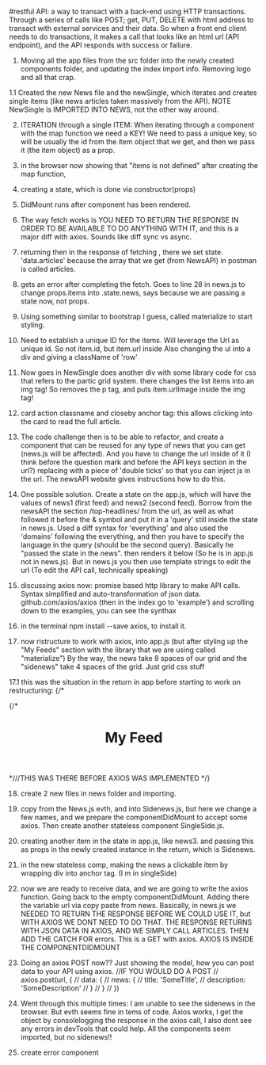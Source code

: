 #restful API:
a way to transact with a back-end using HTTP transactions. Through a series of calls like POST; get, PUT, DELETE with html address to transact with external services and their data. So when a front end client needs to do transactions, it makes a call that looks like an html url (API endpoint), and the API responds with success or failure. 

1. Moving all the app files from the src folder into the newly created components folder, and updating the index import info. Removing logo and all that crap.

1.1 Created the new News file and the newSingle, which iterates and creates single items (like news articles taken massively from the API). NOTE NewSingle is IMPORTED INTO NEWS, not the other way around.

2. ITERATION through a single ITEM: When iterating through a component with the map function we need a KEY! We need to pass a unique key, so will be usually the id from the item object that we get, and then we pass it (the item object) as a prop.

3. in the browser now showing that "items is not defined" after creating the map function, 

4. creating a state, which is done via constructor(props)

5. DidMount runs after component has been rendered.

6. The way fetch works is YOU NEED TO RETURN THE RESPONSE IN ORDER TO BE AVAILABLE TO DO ANYTHING WITH IT, and this is a major diff with axios. Sounds like diff sync vs async.

7. returning then in the response of fetching , there we set state. 'data.articles' because the array that we get (from NewsAPI) in postman is called articles.

8. gets an error after completing the fetch. Goes to line 28 in news.js to change props.items into .state.news, says because we are passing a state now, not props.  

9. Using something similar to bootstrap I guess, called materialize to start styling. 

10. Need to establish a unique ID for the items. Will leverage the Url as unique id. So not item.id, but item.url inside <NewSingle /> Also changing the ul into a div and giving a className of 'row'

11. Now goes in NewSingle does another div with some library code for css that refers to the partic grid system. there changes the list items into an img tag! So removes the p tag, and puts item.urlImage inside the img tag!

12. card action classname and closeby anchor tag: this allows clicking into the card to read the full article. 

13. The code challenge then is to be able to refactor, and create a component that can be reused for any type of news that you can get (news.js will be affected). And you have to change the url inside of it (I think before the question mark and before the API keys section in the url?) replacing with a piece of 'double ticks' so that you can inject js in the url. The newsAPI website gives instructions how to do this.     

14. One possible solution. Create a state on the app.js, which will have the values of news1 (first feed) and news2 (second feed). Borrow from the newsAPI the section /top-headlines/ from the url, as well as what followed it before the & symbol and put it in a 'query' still inside the state in news.js. Used a diff syntax for 'everything' and also used the 'domains' following the everything, and then you have to specify the language in the query (should be the second query). Basically he "passed the state in the news". then renders it below (So he is in app.js not in news.js). But in news.js you then use template strings to edit the url (To edit the API call, technically speaking)

15. discussing axios now: promise based http library to make API calls. Syntax simplified and auto-transformation of json data. github.com/axios/axios (then in the index go to 'example') and scrolling down to the examples, you can see the synthax

16. in the terminal npm install --save axios, to install it.

17. now ristructure to work with axios, into app.js (but after styling up the "My Feeds" section with the library that we are using called "materialize") By the way, the news take 8 spaces of our grid and the "sidenews" take 4 spaces of the grid. Just grid css stuff

17.1 this was the situation in the return in app before starting to work on restructuring:
      {/* <div className="App">
      {/* <header className="App-header">
      <h1 className="App-title">My Feed</h1>
      </header> *///THIS WAS THERE BEFORE AXIOS WAS IMPLEMENTED */}

18. create 2 new files in news folder and importing.

19. copy from the News.js evth, and into Sidenews.js, but here we change a few names, and we prepare the componentDidMount to accept some axios. Then create another stateless component SingleSide.js.

20. creating another item in the state in app.js, like news3. and passing this as props in the newly created instance in the return, which is Sidenews. 

21. in the new stateless comp, making the news a clickable item by wrapping div into anchor tag. (I m in singleSide)

22. now we are ready to receive data, and we are going to write the axios function. Going back to the empty componentDidMount. Adding there the variable url via copy paste from news. Basically, in news.js we NEEDED TO RETURN THE RESPONSE BEFORE WE COULD USE IT, but WITH AXIOS WE DONT NEED TO DO THAT. THE RESPONSE RETURNS WITH JSON DATA IN AXIOS, AND WE SIMPLY CALL ARTICLES. THEN ADD THE CATCH FOR errors. This is a GET with axios. AXIOS IS INSIDE THE COMPONENTDIDMOUNT

23. Doing an axios POST now?? Just showing the model, how you can post data to your API using axios.
    //IF YOU WOULD DO A POST
    // axios.post(url, {
    //     data: {
    //         news: {
    //             title: 'SomeTitle',
    //             description: 'SomeDescription'
    //         }
    //     }
    // })

24. Went through this multiple times: I am unable to see the sidenews in the browser. But evth seems fine in tems of code. Axios works, I get the object by consolelogging the response in the axios call, I also dont see any errors in devTools that could help. All the components seem imported, but no sidenews!!

25. create error component